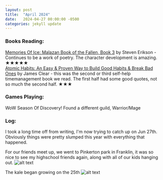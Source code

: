 ```yaml
---
layout: post
title:  "April 2024"
date:   2024-04-27 00:00:00 -0500
categories: jekyll update
---
```


### Books Reading:
[Memories Of Ice: Malazan Book of the Fallen, Book 3][moi] by Steven Erikson - Continues to be a work of poetry. The character development is amazing. ★★★★★<br>
[Atomic Habits: An Easy & Proven Way to Build Good Habits & Break Bad Ones][ah] by James Clear - this was the second or third self-help timemanagement book we read. The first half had some good quotes, not so much the second half. ★★★<br>

### Games Playing:
WoW Season Of Discovery! Found a different guild, Warrior/Mage<br>


### Log:
I took a long time off from writing, I'm now trying to catch up on Jun 27th. Obviously things were pretty slumped this year with everything that happened.

For our friends meet up, we went to Pinkerton park in Franklin, it was so nice to see my highschool friends again, along with all of our kids hanging out.
![alt text](https://media.githubusercontent.com/media/vanities/vanities.github.io/master/assets/images/IMG_0744.webp "friend family")

The kale began growing on the 25th
![alt text](https://media.githubusercontent.com/media/vanities/vanities.github.io/master/assets/images/IMG_0766.webp "green love")


[moi]: https://www.amazon.com/Memories-of-Ice-Steven-Erikson-audiobook/dp/B00C2WLERM
[ah]: https://www.amazon.com/Atomic-Habits-Proven-Build-Break/dp/0735211299
